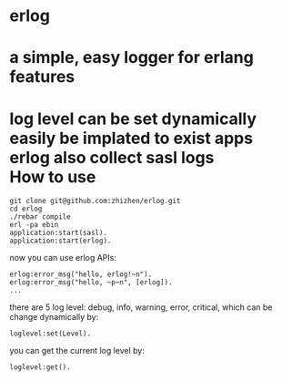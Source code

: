 erlog
=====
a simple, easy logger for erlang  
features
=====
log level can be set dynamically   
easily be implated to exist apps  
erlog also collect sasl logs  
How to use
=====

    git clone git@github.com:zhizhen/erlog.git
    cd erlog
    ./rebar compile 
    erl -pa ebin
    application:start(sasl).
    application:start(erlog).

now you can use erlog APIs:
    
    erlog:error_msg("hello, erlog!~n").
    erlog:error_msg("hello, ~p~n", [erlog]).
    ...
there are 5 log level: debug, info, warning, error, critical, which 
can be change dynamically by:  

    loglevel:set(Level).

you can get the current log level by:

    loglevel:get().


